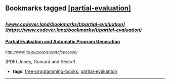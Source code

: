 ## Bookmarks tagged [[partial-evaluation]](https://www.codever.land/search?q=[partial-evaluation])

_<sup><sup>[www.codever.land/bookmarks/t/partial-evaluation](https://www.codever.land/bookmarks/t/partial-evaluation)</sup></sup>_
---
#### [Partial Evaluation and Automatic Program Generation](http://www.itu.dk/people/sestoft/pebook/)
_<sup>http://www.itu.dk/people/sestoft/pebook/</sup>_

(PDF) Jones, Gomard and Sestoft
* **tags**: [free-programming-books](../tagged/free-programming-books.md), [partial-evaluation](../tagged/partial-evaluation.md)
---
